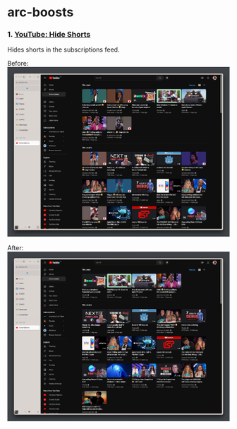 # arc-boosts

### 1. [YouTube: Hide Shorts](./youtube-hide-shorts/)

Hides shorts in the subscriptions feed.

Before:
![Before](./youtube-hide-shorts/before.png)

After:
![After](./youtube-hide-shorts/after.png)
